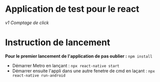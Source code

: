 Application de test pour le react
== 

*v1 Comptage de click*

Instruction de lancement
==

**Pour le premier lancement de l'application de pas oublier :** `npm install`

- Démarrer Metro en lançant : `npx react-native start`
- Démarrer ensuite l'appli dans une autre fenetre de cmd en laçant : `npx react-native run-android`

